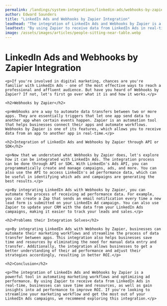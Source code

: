 ```yaml
---
permalink: /landings/system-integrations/linkedin-ads/webhooks-by-zapier
author: Edward Saunders
title: "LinkedIn Ads and Webhooks by Zapier Integration"
leadhead: "The integration of LinkedIn Ads and Webhooks by Zapier is a powerful tool in automating marketing workflows and optimizing ad performance"
leadtext: "By using Zapier to receive data from LinkedIn Ads in real-time, businesses can save time and resources, as well as gain insights into ad performance to improve ROI. If you're looking to streamline your marketing workflow and get the most out of your LinkedIn Ads campaigns, we recommend exploring this integration."
image: /assets/images/articles/people-sitting-near-table.webp
---
```

<div class="arttext">    <h1>LinkedIn Ads and Webhooks by Zapier Integration</h1>
    
    <p>If you're involved in digital marketing, chances are you're familiar with LinkedIn Ads - one of the most effective ways to reach a professional and affluent audience. But have you heard of Webhooks by Zapier? If not, let's first go over what it is and how it works.</p>

    <h2>Webhooks by Zapier</h2>
    
    <p>Webhooks are a way to automate data transfers between two or more apps. They are essentially triggers that let one app send data to another app when certain events happen. Zapier is an automation tool that helps businesses connect their apps and automate workflows. Webhooks by Zapier is one of its features, which allows you to receive data from an app to another app in real-time.</p>

    <h2>Integration of LinkedIn Ads and Webhooks by Zapier through API or SDK</h2>
    
    <p>Now that we understand what Webhooks by Zapier does, let's explore how it can be integrated with LinkedIn Ads. The integration process can be done through API or SDK. With LinkedIn's Ads API, you can programmatically create and manage campaigns, ads, and more. You can also use the API to access LinkedIn's ad performance data, which can be useful in identifying which ads and campaigns are generating the best results.</p>
    
    <p>By integrating LinkedIn Ads with Webhooks by Zapier, you can automate the process of receiving ad performance data. For example, you can create a Zap that sends an email notification every time a new lead form is submitted on your LinkedIn Ad campaign. You can also use Zapier to update your CRM with the data from your LinkedIn Ads campaigns, making it easier to track your leads and sales.</p>

    <h2>Problems their Integration Solves</h2>
    
    <p>By integrating LinkedIn Ads with Webhooks by Zapier, businesses can automate their marketing workflows and streamline the process of data transfer between apps. This integration also helps businesses save time and resources by eliminating the need for manual data entry and transfer. Additionally, the integration allows businesses to get a better understanding of their ad performance and adjust their strategies accordingly, resulting in better ROI.</p>

    <h2>Conclusion</h2>
    
    <p>The integration of LinkedIn Ads and Webhooks by Zapier is a powerful tool in automating marketing workflows and optimizing ad performance. By using Zapier to receive data from LinkedIn Ads in real-time, businesses can save time and resources, as well as gain insights into ad performance to improve ROI. If you're looking to streamline your marketing workflow and get the most out of your LinkedIn Ads campaigns, we recommend exploring this integration.</p>
</div>